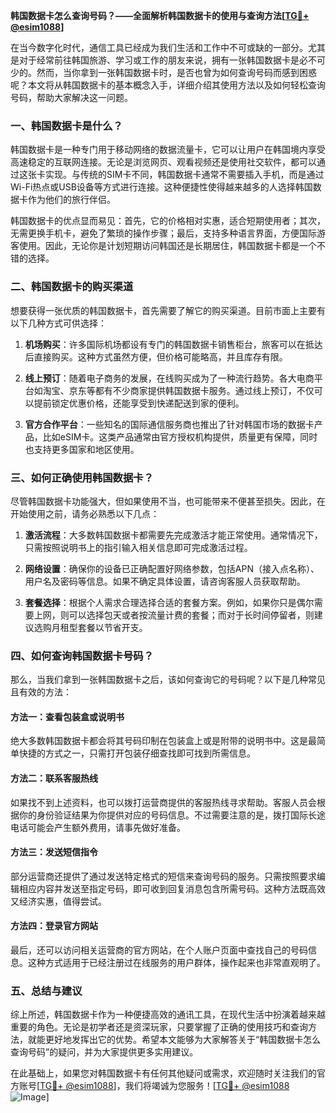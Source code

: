 **韩国数据卡怎么查询号码？——全面解析韩国数据卡的使用与查询方法[[TG💪+ @esim1088](https://t.me/s/esim1088)]**

在当今数字化时代，通信工具已经成为我们生活和工作中不可或缺的一部分。尤其是对于经常前往韩国旅游、学习或工作的朋友来说，拥有一张韩国数据卡是必不可少的。然而，当你拿到一张韩国数据卡时，是否也曾为如何查询号码而感到困惑呢？本文将从韩国数据卡的基本概念入手，详细介绍其使用方法以及如何轻松查询号码，帮助大家解决这一问题。

### 一、韩国数据卡是什么？

韩国数据卡是一种专门用于移动网络的数据流量卡，它可以让用户在韩国境内享受高速稳定的互联网连接。无论是浏览网页、观看视频还是使用社交软件，都可以通过这张卡实现。与传统的SIM卡不同，韩国数据卡通常不需要插入手机，而是通过Wi-Fi热点或USB设备等方式进行连接。这种便捷性使得越来越多的人选择韩国数据卡作为他们的旅行伴侣。

韩国数据卡的优点显而易见：首先，它的价格相对实惠，适合短期使用者；其次，无需更换手机卡，避免了繁琐的操作步骤；最后，支持多种语言界面，方便国际游客使用。因此，无论你是计划短期访问韩国还是长期居住，韩国数据卡都是一个不错的选择。

### 二、韩国数据卡的购买渠道

想要获得一张优质的韩国数据卡，首先需要了解它的购买渠道。目前市面上主要有以下几种方式可供选择：

1. **机场购买**：许多国际机场都设有专门的韩国数据卡销售柜台，旅客可以在抵达后直接购买。这种方式虽然方便，但价格可能略高，并且库存有限。

2. **线上预订**：随着电子商务的发展，在线购买成为了一种流行趋势。各大电商平台如淘宝、京东等都有不少商家提供韩国数据卡服务。通过线上预订，不仅可以提前锁定优惠价格，还能享受到快递配送到家的便利。

3. **官方合作平台**：一些知名的国际通信服务商也推出了针对韩国市场的数据卡产品，比如eSIM卡。这类产品通常由官方授权机构提供，质量更有保障，同时也支持更多国家和地区使用。

### 三、如何正确使用韩国数据卡？

尽管韩国数据卡功能强大，但如果使用不当，也可能带来不便甚至损失。因此，在开始使用之前，请务必熟悉以下几点：

1. **激活流程**：大多数韩国数据卡都需要先完成激活才能正常使用。通常情况下，只需按照说明书上的指引输入相关信息即可完成激活过程。

2. **网络设置**：确保你的设备已正确配置好网络参数，包括APN（接入点名称）、用户名及密码等信息。如果不确定具体设置，请咨询客服人员获取帮助。

3. **套餐选择**：根据个人需求合理选择合适的套餐方案。例如，如果你只是偶尔需要上网，则可以选择包天或者按流量计费的套餐；而对于长时间停留者，则建议选购月租型套餐以节省开支。

### 四、如何查询韩国数据卡号码？

那么，当我们拿到一张韩国数据卡之后，该如何查询它的号码呢？以下是几种常见且有效的方法：

#### 方法一：查看包装盒或说明书

绝大多数韩国数据卡都会将其号码印制在包装盒上或是附带的说明书中。这是最简单快捷的方式之一，只需打开包装仔细查找即可找到所需信息。

#### 方法二：联系客服热线

如果找不到上述资料，也可以拨打运营商提供的客服热线寻求帮助。客服人员会根据你的身份验证结果为你提供对应的号码信息。不过需要注意的是，拨打国际长途电话可能会产生额外费用，请事先做好准备。

#### 方法三：发送短信指令

部分运营商还提供了通过发送特定格式的短信来查询号码的服务。只需按照要求编辑相应内容并发送至指定号码，即可收到回复消息包含所需号码。这种方法既高效又经济实惠，值得尝试。

#### 方法四：登录官方网站

最后，还可以访问相关运营商的官方网站，在个人账户页面中查找自己的号码信息。这种方式适用于已经注册过在线服务的用户群体，操作起来也非常直观明了。

### 五、总结与建议

综上所述，韩国数据卡作为一种便捷高效的通讯工具，在现代生活中扮演着越来越重要的角色。无论是初学者还是资深玩家，只要掌握了正确的使用技巧和查询方法，就能更好地发挥出它的优势。希望本文能够为大家解答关于“韩国数据卡怎么查询号码”的疑问，并为大家提供更多实用建议。

在此基础上，如果您对韩国数据卡有任何其他疑问或需求，欢迎随时关注我们的官方账号[[TG💪+ @esim1088](https://t.me/s/esim1088)]，我们将竭诚为您服务！[[TG💪+ @esim1088](https://t.me/s/esim1088) ![Image](https://i.postimg.cc/4NQfJmqS/Snipaste-2025-05-13-00-14-12.png)]